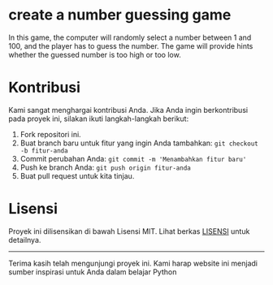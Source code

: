 # create a number guessing game

In this game, the computer will randomly select a number between 1 and 100, and the player has to guess the number. The game will provide hints whether the guessed number is too high or too low.

# Kontribusi
Kami sangat menghargai kontribusi Anda. Jika Anda ingin berkontribusi pada proyek ini, silakan ikuti langkah-langkah berikut:

1. Fork repositori ini.
2. Buat branch baru untuk fitur yang ingin Anda tambahkan: `git checkout -b fitur-anda`
3. Commit perubahan Anda: `git commit -m 'Menambahkan fitur baru'`
4. Push ke branch Anda: `git push origin fitur-anda`
5. Buat pull request untuk kita tinjau.

# Lisensi

Proyek ini dilisensikan di bawah Lisensi MIT. Lihat berkas [LISENSI](https://docs.github.com/en/repositories/managing-your-repositorys-settings-and-features/customizing-your-repository/licensing-a-repository) untuk detailnya.

---
Terima kasih telah mengunjungi proyek ini. Kami harap website ini menjadi sumber inspirasi untuk Anda dalam belajar Python
